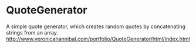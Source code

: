 # QuoteGenerator
A simple quote generator, which creates random quotes by concatenating strings from an array.
http://www.veronicahannibal.com/portfolio/QuoteGenerator/html/index.html
